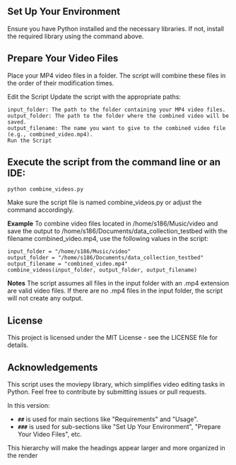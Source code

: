 ## Set Up Your Environment
Ensure you have Python installed and the necessary libraries. If not, install the required library using the command above.

## Prepare Your Video Files
Place your MP4 video files in a folder. The script will combine these files in the order of their modification times.

Edit the Script
Update the script with the appropriate paths:

    input_folder: The path to the folder containing your MP4 video files.
    output_folder: The path to the folder where the combined video will be saved.
    output_filename: The name you want to give to the combined video file (e.g., combined_video.mp4).
    Run the Script
## Execute the script from the command line or an IDE:


    python combine_videos.py
    
Make sure the script file is named combine_videos.py or adjust the command accordingly.

**Example**
To combine video files located in /home/s186/Music/video and save the output to /home/s186/Documents/data_collection_testbed with the filename combined_video.mp4, use the following values in the script:


    input_folder = "/home/s186/Music/video"
    output_folder = "/home/s186/Documents/data_collection_testbed"
    output_filename = "combined_video.mp4"
    combine_videos(input_folder, output_folder, output_filename)
**Notes**
The script assumes all files in the input folder with an .mp4 extension are valid video files.
If there are no .mp4 files in the input folder, the script will not create any output.
## License
This project is licensed under the MIT License - see the LICENSE file for details.

## Acknowledgements
This script uses the moviepy library, which simplifies video editing tasks in Python. Feel free to contribute by submitting issues or pull requests.



  In this version:
  - **`##`** is used for main sections like "Requirements" and "Usage".
  - **`###`** is used for sub-sections like "Set Up Your Environment", "Prepare Your Video Files", etc.

This hierarchy will make the headings appear larger and more organized in the render
